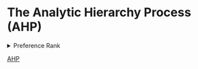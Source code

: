 # The Analytic Hierarchy Process (AHP)

<details>
  <summary>Preference Rank</summary>
  
   1. Equally preferred 
   2. Equally to moderately preferred
   3. Moderately preferred
   4. Moderately to strongly preferred
   5. strongly preferred
   6. strongly to very strongly preferred
   7. very strongly preferred
   8.  very to extremely preferred
   9. Extremely preferred
  
</details>

[AHP](https://user-images.githubusercontent.com/102320167/234571053-64639254-1cd3-405f-8d4d-7005aeffec6e.mov)
